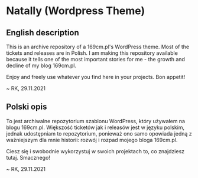 # Natally (Wordpress Theme)

## English description

This is an archive repository of a 169cm.pl's WordPress theme. Most of the tickets and releases are in Polish. I am making this repository available because it tells one of the most important stories for me - the growth and decline of my blog 169cm.pl.

Enjoy and freely use whatever you find here in your projects. Bon appetit!

~ RK, 29.11.2021

## Polski opis

To jest archiwalne repozytorium szablonu WordPress, który używałem na blogu 169cm.pl. Większość ticketów jak i releasów jest w języku polskim, jednak udostępniam to repozytorium, ponieważ ono samo opowiada jedną z ważniejszym dla mnie historii: rozwój i rozpad mojego bloga 169cm.pl.

Ciesz się i swobodnie wykorzystuj w swoich projektach to, co znajdziesz tutaj. Smacznego!

~ RK, 29.11.2021
